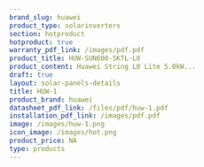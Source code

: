 ```yaml
---
brand_slug: huawei
product_type: solarinverters
section: hotproduct
hotproduct: true
warranty_pdf_link: /images/pdf.pdf
product_title: HUW-SUN600-5KTL-L0
product_content: Huawei String L0 Lite 5.0kW...
draft: true
layout: solar-panels-details
title: HUW-1
product_brand: huawei
datasheet_pdf_link: /files/pdf/huw-1.pdf
installation_pdf_link: /images/pdf.pdf
image: /images/huw-1.png
icon_image: /images/hot.png
product_price: NA
type: products
---
```

